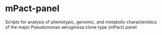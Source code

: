 # mPact-panel
Scripts for analysis of phenotypic, genomic, and metabolic characteristics of the major Pseudomonas aeruginosa clone type (mPact) panel
